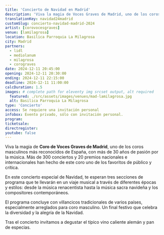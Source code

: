 ```yaml
---
title: 'Concierto de Navidad en Madrid'
description: 'Viva la magia de Voces Graves de Madrid, uno de los coros masculinos más reconocidos de España, con más de 30 años de pasión por la música. '
translationKey: navidad24madrid
customSlug: concierto-navidad-madrid-2024
artist: [corovocesgraves]
venue: [lamilagrosa]
location: Basilica Parroquia La Milagrosa
city: Madrid
partners:
  - lidl
  - mediolanum
  - milagrosa
  - corograves
date: 2024-12-11 20:45:00
opening: 2024-12-11 20:30:00
ending: 2024-12-11 22:15:00
deadline: 2024-12-11 11:00:00
calcDuration: 1.5
images: # complete path for eleventy img srcset output, alt required
  featured: ./src/assets/images/venues/mad-lamilagrosa.jpg
  alt: Basilica Parroquia La Milagrosa
type: 'Concierto'
access: Se requiere una invitación personal
infobox: Evento privado, sólo con invitación personal.
program:
ticketsale:
directregister:
youtube: false
---
```


Viva la magia de **Coro de Voces Graves de Madrid**, uno de los coros masculinos más reconocidos de España, con más de 30 años de pasión por la música. Más de 300 conciertos y 20 premios nacionales e internacionales han hecho de este coro uno de los favoritos de público y crítica.

En este concierto especial de Navidad, te esperan tres secciones de programa que te llevarán en un viaje musical a través de diferentes épocas y estilos: desde la música renacentista hasta la música sacra navideña y los compositores contemporáneos.

El programa concluye con villancicos tradicionales de varios países, especialmente arreglados para coro masculino. Un final festivo que celebra la diversidad y la alegría de la Navidad.

Tras el concierto invitamos a degustar el típico vino caliente alemán y pan de especias.
